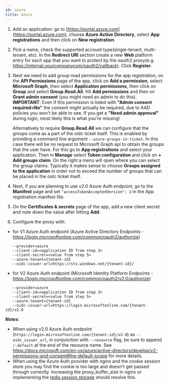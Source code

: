```yaml
---
id: azure
title: Azure
---
```


1. Add an application: go to [https://portal.azure.com](https://portal.azure.com), choose **Azure Active Directory**, select
   **App registrations** and then click on **New registration**.
2. Pick a name, check the supported account type(single-tenant, multi-tenant, etc). In the **Redirect URI** section create a new
   **Web** platform entry for each app that you want to protect by the oauth2 proxy(e.g.
   https://internal.yourcompanycom/oauth2/callback). Click **Register**.
3. Next we need to add group read permissions for the app registration, on the **API Permissions** page of the app, click on
   **Add a permission**, select **Microsoft Graph**, then select **Application permissions**, then click on **Group** and select
   **Group.Read.All**. Hit **Add permissions** and then on **Grant admin consent** (you might need an admin to do this).
   <br/>**IMPORTANT**: Even if this permission is listed with **"Admin consent required=No"** the consent might actually 
   be required, due to AAD policies you won't be able to see. If you get a **"Need admin approval"** during login, 
   most likely this is what you're missing!

   Alternatively to require **Group.Read.All** we can configure that the groups come as a part of the oidc ticket itself.
   This is enabled by providing a command line argument `--azure-groups-in-ticket`. In this case there will be no request
   to Microsoft Graph api to obtain the groups that the user have.
   For this go to **App registrations** and select your application. Then in **Manage** select **Token configuration** and
   click on **+ Add groups claim**. On the right a menu will open where you can select the group claims. Typically it makes sense
   to choose **Groups assigned to the application** in order not to exceed the number of groups that can be placed in the
   oidc ticket itself.
4. Next, if you are planning to use v2.0 Azure Auth endpoint, go to the **Manifest** page and set `"accessTokenAcceptedVersion": 2`
   in the App registration manifest file.
5. On the **Certificates & secrets** page of the app, add a new client secret and note down the value after hitting **Add**.
6. Configure the proxy with:
- for V1 Azure Auth endpoint (Azure Active Directory Endpoints - https://login.microsoftonline.com/common/oauth2/authorize)

```
   --provider=azure
   --client-id=<application ID from step 3>
   --client-secret=<value from step 5>
   --azure-tenant={tenant-id}
   --oidc-issuer-url=https://sts.windows.net/{tenant-id}/
```

- for V2 Azure Auth endpoint (Microsoft Identity Platform Endpoints - https://login.microsoftonline.com/common/oauth2/v2.0/authorize)
```
   --provider=azure
   --client-id=<application ID from step 3>
   --client-secret=<value from step 5>
   --azure-tenant={tenant-id}
   --oidc-issuer-url=https://login.microsoftonline.com/{tenant-id}/v2.0
```

***Notes***:
- When using v2.0 Azure Auth endpoint (`https://login.microsoftonline.com/{tenant-id}/v2.0`) as `--oidc_issuer_url`, in conjunction
  with `--resource` flag, be sure to append `/.default` at the end of the resource name. See
  https://docs.microsoft.com/en-us/azure/active-directory/develop/v2-permissions-and-consent#the-default-scope for more details.
- When using the Azure Auth provider with nginx and the cookie session store you may find the cookie is too large and doesn't
  get passed through correctly. Increasing the proxy_buffer_size in nginx or implementing the 
  [redis session storage](../sessions.md#redis-storage) should resolve this.
